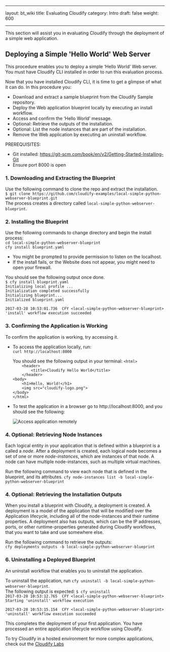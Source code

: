 
---
layout: bt_wiki
title: Evaluating Cloudify
category: Intro
draft: false
weight: 600

---
This section will assist you in evaluating Cloudify through the deployment of a simple web application.

## Deploying a Simple 'Hello World' Web Server

This procedure enables you to deploy a simple ‘Hello World’ Web server. You must have Cloudify CLI installed in order to run this evaluation process.

Now that you have installed Cloudify CLI, it is time to get a glimpse of what it can do. In this procedure you:

* Download and extract a sample blueprint from the Cloudify Sample repository.
* Deploy the Web application blueprint locally by executing an install workflow.
* Access and confirm the ‘Hello World’ message.
* Optional: Retrieve the outputs of the installation.
* Optional: List the node instances that are part of the installation.
* Remove the Web application by executing an uninstall workflow.

PREREQUISITES:

* Git installed: https://git-scm.com/book/en/v2/Getting-Started-Installing-Git
* Ensure port 8000 is open

### 1. Downloading and Extracting the Blueprint

Use the following command to clone the repo and extract the installation.<br>
   ```$ git clone https://github.com/cloudify-examples/local-simple-python-webserver-blueprint.git```<br>
The process creates a directory called ```local-simple-python-webserver-blueprint```.

### 2. Installing the Blueprint

Use the following commands to change directory and begin the install process:<br> 
```cd local-simple-python-webserver-blueprint```<br>
```cfy install blueprint.yaml```

*  You might be prompted to provide permission to listen on the localhost.
*  If the install fails, or the Website does not appear, you might need to open your firewall.

You should see the following output once done.   
   ```$ cfy install blueprint.yaml```<br>
   ```Initializing local profile ...```<br>
   ```Initialization completed successfully```<br>
   ```Initializing blueprint...```<br>
   ```Initialized blueprint.yaml```<br>

   ```2017-03-28 10:53:01.736  CFY <local-simple-python-webserver-blueprint> 'install' workflow execution succeeded```

### 3. Confirming the Application is Working

To confirm the application is working, try accessing it.   
      
   * To access the application locally, run:     
     ```curl http://localhost:8000```     
     
     You should see the following output in your terminal:
     ```<html>```    <br>
     ```    <header>```    <br>
     ```        <title>Cloudify Hello World</title>```<br>
     ```    </header>```<br>
     ```<body>```    <br>
     ```    <h1>Hello, World!</h1>```<br>
     ```    <img src="cloudify-logo.png">```<br>
     ```</body>```<br>
     ```</html>```

   * To test the application in a browser go to http://localhost:8000, and you should see the following:     
     
     ![Access application remotely]( ./images/intro/evaluation-simple-6.png )

### 4. Optional: Retrieving Node Instances

Each logical entity in your application that is defined within a blueprint is a called a _node_. After a deployment is created, each logical node becomes a set of one or more _node-instances_, which are instances of that node. A node can have multiple node-instances, such as multiple virtual machines.

Run the following command to view each node that is defined in the blueprint, and its attributes.
```cfy node-instances list -b local-simple-python-webserver-blueprint```

### 4. Optional: Retrieving the Installation Outputs

When you install a blueprint with Cloudify, a deployment is created. A deployment is a model of the application that will be modified over the Application lifecycle, including all of the node-instances and their runtime properties. A deployment also has outputs, which can be the IP addresses, ports, or other runtime-properties generated during Cloudify workflows, that you want to take and use somewhere else.

Run the following command to retrieve the outputs:<br>
```cfy deployments outputs -b local-simple-python-webserver-blueprint```

### 6. Uninstalling a Deployed Blueprint

An uninstall workflow that enables you to uninstall the application.

To uninstall the application, run ```cfy uninstall -b local-simple-python-webserver-blueprint```.<br> 
The following output is expected:
   ```$ cfy uninstall```<br>
   ```2017-03-28 10:53:12.765  CFY <local-simple-python-webserver-blueprint> Starting 'uninstall' workflow execution```<br>

   ```2017-03-28 10:53:15.154  CFY <local-simple-python-webserver-blueprint> 'uninstall' workflow execution succeeded```

This completes the deployment of your first application. You have processed an entire application lifecycle workflow using Cloudify.

To try Cloudify in a hosted environment for more complex applications, check out the [Cloudify Labs](https://cloudify.co/HostedCloudify)
